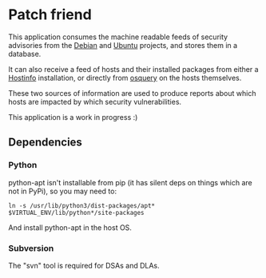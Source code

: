 # Patch friend

This application consumes the machine readable feeds of security advisories from the [Debian](https://debian.org/) and [Ubuntu](https://ubuntu.com) projects, and stores them in a database.

It can also receive a feed of hosts and their installed packages from either a [Hostinfo](http://git.catalyst.net.nz/gw?p=hostinfo.git;a=summary) installation, or directly from [osquery](https://osquery.io/) on the hosts themselves.

These two sources of information are used to produce reports about which hosts are impacted by which security vulnerabilities.

This application is a work in progress :)

## Dependencies

### Python

python-apt isn't installable from pip (it has silent deps on things which are not in PyPi), so you may need to:

    ln -s /usr/lib/python3/dist-packages/apt* $VIRTUAL_ENV/lib/python*/site-packages
   
And install python-apt in the host OS.

### Subversion

The "svn" tool is required for DSAs and DLAs.

